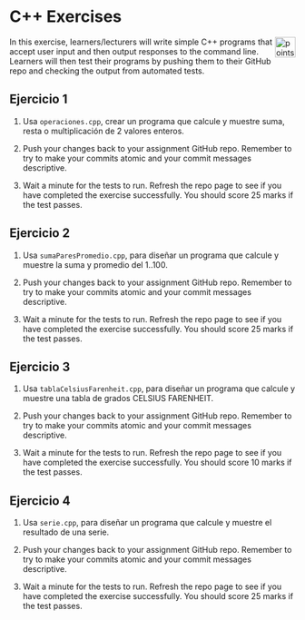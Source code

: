 # C++ Exercises

<img alt="points bar" align="right" height="36" src="../../blob/status/.github/activity-icons/points-bar.svg" />

In this exercise, learners/lecturers will write simple C++ programs that accept user input and then output responses to the command line. Learners will then test their programs by pushing them to their GitHub repo and checking the output from automated tests.

## Ejercicio 1

1. Usa `operaciones.cpp`, crear un programa que calcule y muestre suma, resta o multiplicación de 2 valores enteros.

2. Push your changes back to your assignment GitHub repo. Remember to try to make your commits atomic and your commit messages descriptive.

3. Wait a minute for the tests to run. Refresh the repo page to see if you have completed the exercise successfully. 
You should score 25 marks if the test passes.

## Ejercicio 2

1. Usa `sumaParesPromedio.cpp`, para diseñar un programa que calcule y muestre la suma y promedio del 1..100.  

2. Push your changes back to your assignment GitHub repo. Remember to try to make your commits atomic and your commit messages descriptive.

3. Wait a minute for the tests to run. Refresh the repo page to see if you have completed the exercise successfully. 
You should score 25 marks if the test passes.

## Ejercicio 3

1. Usa `tablaCelsiusFarenheit.cpp`, para diseñar un programa que calcule y muestre una tabla de grados CELSIUS FARENHEIT.

2. Push your changes back to your assignment GitHub repo. Remember to try to make your commits atomic and your commit messages descriptive.

3. Wait a minute for the tests to run. Refresh the repo page to see if you have completed the exercise successfully. You should score 10 marks if the test passes.

## Ejercicio 4

1. Usa `serie.cpp`, para diseñar un programa que calcule y muestre el resultado de una serie.

2. Push your changes back to your assignment GitHub repo. Remember to try to make your commits atomic and your commit messages descriptive.

3. Wait a minute for the tests to run. Refresh the repo page to see if you have completed the exercise successfully.
You should score 25 marks if the test passes.
